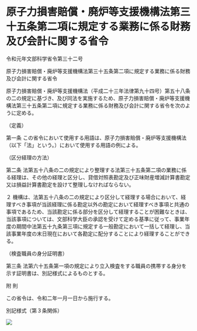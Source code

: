 # 原子力損害賠償・廃炉等支援機構法第三十五条第二項に規定する業務に係る財務及び会計に関する省令

令和元年文部科学省令第三十二号

原子力損害賠償・廃炉等支援機構法第三十五条第二項に規定する業務に係る財務及び会計に関する省令

原子力損害賠償・廃炉等支援機構法（平成二十三年法律第九十四号）第五十八条の二の規定に基づき、及び同法を実施するため、原子力損害賠償・廃炉等支援機構法第三十五条第二項に規定する業務に係る財務及び会計に関する省令を次のように定める。

（定義）

第一条 この省令において使用する用語は、原子力損害賠償・廃炉等支援機構法（以下「法」という。）において使用する用語の例による。

（区分経理の方法）

第二条 法第五十八条の二の規定により整理する法第三十五条第二項の業務に係る経理は、その他の経理と区分し、貸借対照表勘定及び正味財産増減計算書勘定又は損益計算書勘定を設けて整理しなければならない。

２ 機構は、法第五十八条の二の規定により区分して経理する場合において、経理すべき事項が当該経理に係る勘定以外の勘定において経理すべき事項と共通の事項であるため、当該勘定に係る部分を区分して経理することが困難なときは、当該事項については、文部科学大臣の承認を受けて定める基準に従って、事業年度の期間中法第五十九条第三項に規定する一般勘定において一括して経理し、当該事業年度の末日現在において各勘定に配分することにより経理することができる。

（検査職員の身分証明書）

第三条 法第六十五条第一項の規定により立入検査をする職員の携帯する身分を示す証明書は、別記様式によるものとする。

附 則

この省令は、令和二年一月一日から施行する。

別記様式（第３条関係）

![](/./pict/R01F200032_1912271312_001.jpg)
